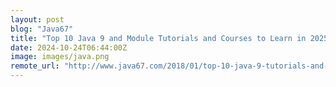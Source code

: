 ```yaml
---
layout: post
blog: "Java67"
title: "Top 10 Java 9 and Module Tutorials and Courses to Learn in 2025 - Best of Lot"
date: 2024-10-24T06:44:00Z
image: images/java.png
remote_url: "http://www.java67.com/2018/01/top-10-java-9-tutorials-and-courses.html"
---
```

